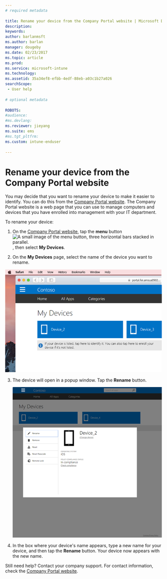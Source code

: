 ```yaml
---
# required metadata

title: Rename your device from the Company Portal website | Microsoft Docs
description:
keywords:
author: barlanmsft
ms.author: barlan
manager: dougeby
ms.date: 02/23/2017
ms.topic: article
ms.prod:
ms.service: microsoft-intune
ms.technology:
ms.assetid: 35a34ef8-efbb-4edf-88eb-a03c1b27a026
searchScope:
 - User help

# optional metadata

ROBOTS:  
#audience:
#ms.devlang:
ms.reviewer: jieyang
ms.suite: ems
#ms.tgt_pltfrm:
ms.custom: intune-enduser

---
```


# Rename your device from the Company Portal website

You may decide that you want to rename your device to make it easier to identify. You can do this from the [Company Portal website](https://portal.manage.microsoft.com#HelpDeskDialog). The Company Portal website is a web page that you can use to manage computers and devices that you have enrolled into management with your IT department.

To rename your device:

1.	On the [Company Portal website](https://portal.manage.microsoft.com#HelpDeskDialog), tap the __menu__ button ![A small image of the menu button, three horizontal bars stacked in parallel.](/Intune/whats-new/media/CP_hamburger_menu.png), then select __My Devices__.

2. On the __My Devices__ page, select the name of the device you want to rename.

  ![A screenshot of the My Device page, with a couple of unidentified devices above the banner prompt to enroll unlisted devices or identify unidentified ones.](./media/macOS_enroll_002_tap_here_banner.png)

3.	The device will open in a popup window. Tap the **Rename** button.

	![All options for a selected device on the Company Portal website, including Rename, Remove, Reset Device, Reset Passcode, and Remote Lock. ](./media/iwp-screen-with-all-options.png)

4.  In the box where your device's name appears, type a new name for your device, and then tap the **Rename** button. Your device now appears with the new name.

Still need help? Contact your company support. For contact information, check the [Company Portal website](https://portal.manage.microsoft.com#HelpDeskDialog).
